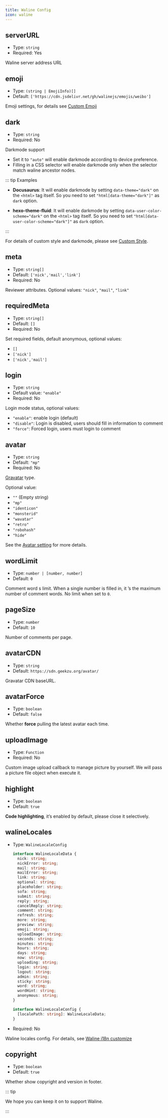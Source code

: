 ```yaml
---
title: Waline Config
icon: waline
---
```


## serverURL

- Type: `string`
- Required: Yes

Waline server address URL

## emoji

- Type: `(string | EmojiInfo)[]`
- Default: `['https://cdn.jsdelivr.net/gh/walinejs/emojis/weibo']`

Emoji settings, for details see [Custom Emoji](https://waline.js.org/en/guide/client/emoji.html)

## dark

- Type: `string`
- Required: No

Darkmode support

- Set it to `"auto"` will enable darkmode according to device preference.
- Filling in a CSS selector will enable darkmode only when the selector match waline ancestor nodes.

::: tip Examples

- **Docusaurus**: It will enable darkmode by setting `data-theme="dark"` on the `<html>` tag itself. So you need to set `"html[data-theme="dark"]"` as `dark` option.

- **hexo-theme-fluid**: It will enable darkmode by setting `data-user-color-scheme="dark"` on the `<html>` tag itself. So you need to set `"html[data-user-color-scheme="dark"]"` as `dark` option.

:::

For details of custom style and darkmode, please see [Custom Style](https://waline.js.org/en/guide/client/style.html).

## meta

- Type: `string[]`
- Default: `['nick','mail','link']`
- Required: No

Reviewer attributes. Optional values: `"nick"`, `"mail"`, `"link"`

## requiredMeta

- Type: `string[]`
- Default: `[]`
- Required: No

Set required fields, default anonymous, optional values:

- `[]`
- `['nick']`
- `['nick','mail']`

## login

- Type: `string`
- Default value: `"enable"`
- Required: No

Login mode status, optional values:

- `"enable"`: enable login (default)
- `"disable"`: Login is disabled, users should fill in information to comment
- `"force"`: Forced login, users must login to comment

## avatar

- Type: `string`
- Default: `"mp"`
- Required: No

[Gravatar](http://gravatar.com/) type.

Optional value:

- `""` (Empty string)
- `"mp"`
- `"identicon"`
- `"monsterid"`
- `"wavatar"`
- `"retro"`
- `"robohash"`
- `"hide"`

See the [Avatar setting](https://waline.js.org/en/guide/client/avatar.html) for more details.

## wordLimit

- Type: `number | [number, number]`
- Default: `0`

Comment word s limit. When a single number is filled in, it ’s the maximum number of comment words. No limit when set to `0`.

## pageSize

- Type: `number`
- Default: `10`

Number of comments per page.

## avatarCDN

- Type: `string`
- Default: `https://sdn.geekzu.org/avatar/`

Gravatar CDN baseURL.

## avatarForce

- Type: `boolean`
- Default: `false`

Whether **force** pulling the latest avatar each time.

## uploadImage

- Type: `Function`
- Required: No

Custom image upload callback to manage picture by yourself. We will pass a picture file object when execute it.

## highlight

- Type: `boolean`
- Default: `true`

**Code highlighting**, it’s enabled by default, please close it selectively.

## walineLocales

- Type: `WalineLocaleConfig`

  ```ts
  interface WalineLocaleData {
    nick: string;
    nickError: string;
    mail: string;
    mailError: string;
    link: string;
    optional: string;
    placeholder: string;
    sofa: string;
    submit: string;
    reply: string;
    cancelReply: string;
    comment: string;
    refresh: string;
    more: string;
    preview: string;
    emoji: string;
    uploadImage: string;
    seconds: string;
    minutes: string;
    hours: string;
    days: string;
    now: string;
    uploading: string;
    login: string;
    logout: string;
    admin: string;
    sticky: string;
    word: string;
    wordHint: string;
    anonymous: string;
  }

  interface WalineLocaleConfig {
    [localePath: string]: WalineLocaleData;
  }
  ```

- Required: No

Waline locales config. For details, see [Waline i18n customize](https://waline.js.org/en/guide/client/i18n.html#customize)

## copyright

- Type: `boolean`
- Default: `true`

Whether show copyright and version in footer.

::: tip

We hope you can keep it on to support Waline.

:::
